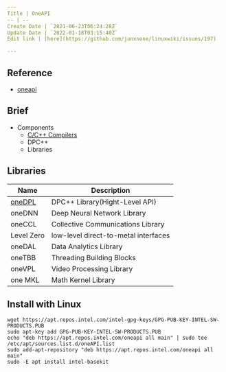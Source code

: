 ```yaml
---
Title | OneAPI
-- | --
Create Date | `2021-06-23T06:24:28Z`
Update Date | `2022-01-18T03:15:40Z`
Edit link | [here](https://github.com/junxnone/linuxwiki/issues/197)

---
```

## Reference

- [oneapi](https://software.intel.com/content/www/us/en/develop/tools/oneapi.html)

## Brief
- Components
  - [C/C++ Compilers](https://github.com/junxnone/tech-io/issues/1010)
  - DPC++
  - Libraries

## Libraries

Name | Description
-- | --
[oneDPL](/oneDPL) | DPC++ Library(Hight-Level API)
oneDNN | Deep Neural Network Library
oneCCL | Collective Communications Library
Level Zero | low-level direct-to-metal interfaces
oneDAL | Data Analytics Library
oneTBB | Threading Building Blocks
oneVPL | Video Processing Library
one MKL | Math Kernel Library



## Install  with Linux

```
wget https://apt.repos.intel.com/intel-gpg-keys/GPG-PUB-KEY-INTEL-SW-PRODUCTS.PUB
sudo apt-key add GPG-PUB-KEY-INTEL-SW-PRODUCTS.PUB
echo "deb https://apt.repos.intel.com/oneapi all main" | sudo tee /etc/apt/sources.list.d/oneAPI.list
sudo add-apt-repository "deb https://apt.repos.intel.com/oneapi all main"
sudo -E apt install intel-basekit
```


